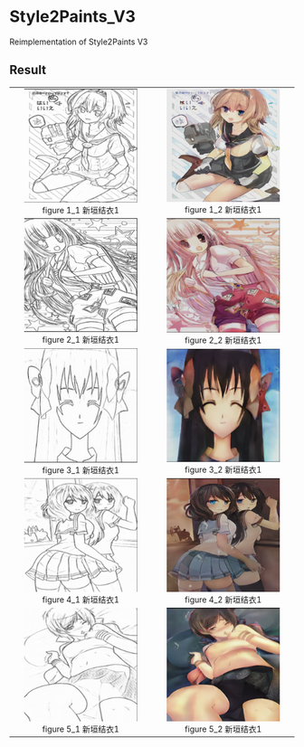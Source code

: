 # Style2Paints_V3
Reimplementation of Style2Paints V3

## Result

<table>
    <tr>
        <td ><center><img src="./example/1_sketch.png" width="200px">figure 1_1  新垣结衣1 </center></td>
        <td ><center><img src="./example/1_color.png" width="200px">figure 1_2  新垣结衣1 </center></td>
    </tr>
    <tr>
    	<td ><center><img src="./example/2_sketch.png" width="200px">figure 2_1  新垣结衣1 </center></td>
    	<td ><center><img src="./example/2_color.png" width="200px">figure 2_2  新垣结衣1 </center></td>
	</tr>
    <tr>
    	<td ><center><img src="./example/3_sketch.png" width="200px">figure 3_1  新垣结衣1 </center></td>
    	<td ><center><img src="./example/3_color.png" width="200px">figure 3_2  新垣结衣1 </center></td>
	</tr>
    <tr>
    	<td ><center><img src="./example/4_sketch.png" width="200px">figure 4_1  新垣结衣1 </center></td>
    	<td ><center><img src="./example/4_color.png" width="200px">figure 4_2  新垣结衣1 </center></td>
	</tr>
    <tr>
    	<td ><center><img src="./example/5_sketch.png" width="200px">figure 5_1  新垣结衣1 </center></td>
    	<td ><center><img src="./example/5_color.png" width="200px">figure 5_2  新垣结衣1 </center></td>
	</tr>
</table>
